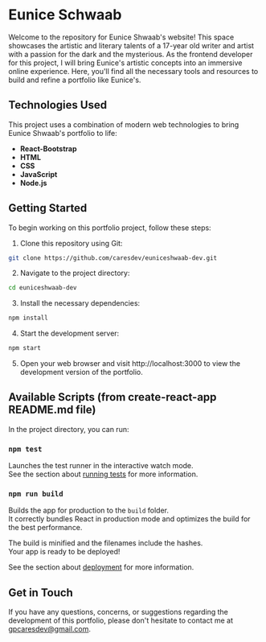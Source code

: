 # Eunice Schwaab

Welcome to the repository for Eunice Shwaab's website! This space showcases the artistic and literary talents of a 17-year old writer and artist 
with a passion for the dark and the mysterious. As the frontend developer for this project, I will bring Eunice's artistic concepts into an immersive online experience. 
Here, you'll find all the necessary tools and resources to build and refine a portfolio like Eunice's. 


## Technologies Used

This project uses a combination of modern web technologies to bring Eunice Shwaab's portfolio to life:

- **React-Bootstrap** 
- **HTML** 
- **CSS** 
- **JavaScript** 
- **Node.js** 

## Getting Started

To begin working on this portfolio project, follow these steps:

1. Clone this repository using Git:

```bash
git clone https://github.com/caresdev/euniceshwaab-dev.git
```

2. Navigate to the project directory:

```bash
cd euniceshwaab-dev
```

3. Install the necessary dependencies:
```bash
npm install
```

4. Start the development server:

```bash
npm start
```

5. Open your web browser and visit http://localhost:3000 to view the development version of the portfolio.


## Available Scripts (from create-react-app README.md file)

In the project directory, you can run:

### `npm test`

Launches the test runner in the interactive watch mode.\
See the section about [running tests](https://facebook.github.io/create-react-app/docs/running-tests) for more information.

### `npm run build`

Builds the app for production to the `build` folder.\
It correctly bundles React in production mode and optimizes the build for the best performance.

The build is minified and the filenames include the hashes.\
Your app is ready to be deployed!

See the section about [deployment](https://facebook.github.io/create-react-app/docs/deployment) for more information.


## Get in Touch
If you have any questions, concerns, or suggestions regarding the development of this portfolio, please don't hesitate to contact me at [gpcaresdev@gmail.com](mailto:gpcaresdev@gmail.com).


